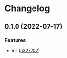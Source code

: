 # Changelog

## 0.1.0 (2022-07-17)


### Features

* init ([a327702](https://github.com/Rookout/terraform-aws-rookout-deployment/commit/a327702614c198deba60be81089ff45f38cdbb28))
